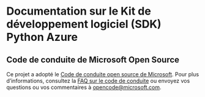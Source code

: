 ﻿# <a name="azure-python-sdk-documentation"></a>Documentation sur le Kit de développement logiciel (SDK) Python Azure

## <a name="microsoft-open-source-code-of-conduct"></a>Code de conduite de Microsoft Open Source
Ce projet a adopté le [Code de conduite open source de Microsoft](https://opensource.microsoft.com/codeofconduct/).
Pour plus d’informations, consultez la [FAQ sur le code de conduite](https://opensource.microsoft.com/codeofconduct/faq/) ou envoyez vos questions ou vos commentaires à [opencode@microsoft.com](mailto:opencode@microsoft.com).
